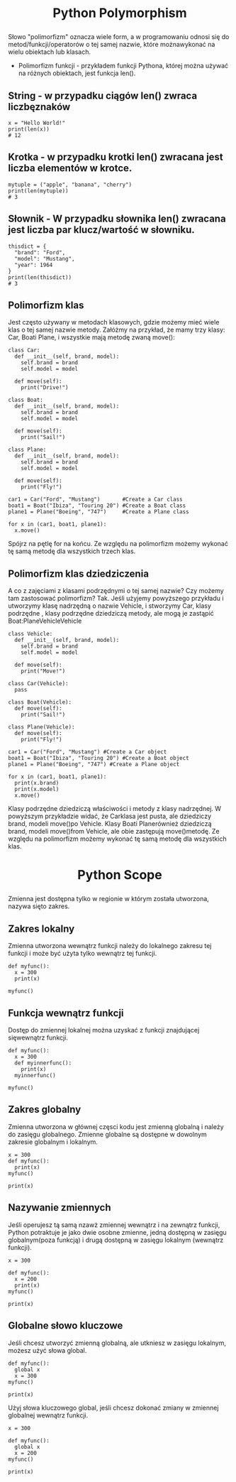 # <p style="text-align: center;">Python Polymorphism </p>

Słowo "polimorfizm" oznacza wiele form, a w programowaniu odnosi się do metod/funkcji/operatorów o tej samej nazwie, które możnawykonać na wielu obiektach lub klasach.

- Polimorfizm funkcji - przykładem funkcji Pythona, której można używać na różnych obiektach, jest funkcja len().

## String - w przypadku ciągów len() zwraca liczbęznaków
```
x = "Hello World!"
print(len(x))
# 12
```

## Krotka - w przypadku krotki len() zwracana jest liczba elementów w krotce.
```
mytuple = ("apple", "banana", "cherry")
print(len(mytuple))
# 3
```

## Słownik - W przypadku słownika len() zwracana jest liczba par klucz/wartość w słowniku.
```
thisdict = {
  "brand": "Ford",
  "model": "Mustang",
  "year": 1964
}
print(len(thisdict))
# 3
```

## Polimorfizm klas
Jest często używany w metodach klasowych, gdzie możemy mieć wiele klas o tej samej nazwie metody. Załóżmy na przykład, że mamy trzy klasy: Car, Boati Plane, i wszystkie mają metodę zwaną move():
```
class Car:
  def __init__(self, brand, model):
    self.brand = brand
    self.model = model

  def move(self):
    print("Drive!")

class Boat:
  def __init__(self, brand, model):
    self.brand = brand
    self.model = model

  def move(self):
    print("Sail!")

class Plane:
  def __init__(self, brand, model):
    self.brand = brand
    self.model = model

  def move(self):
    print("Fly!")

car1 = Car("Ford", "Mustang")       #Create a Car class
boat1 = Boat("Ibiza", "Touring 20") #Create a Boat class
plane1 = Plane("Boeing", "747")     #Create a Plane class

for x in (car1, boat1, plane1):
  x.move()
```

Spójrz na pętlę for na końcu. Ze względu na polimorfizm możemy wykonać tę samą metodę dla wszystkich trzech klas.

## Polimorfizm klas dziedziczenia

A co z zajęciami z klasami podrzędnymi o tej samej nazwie? Czy możemy tam zastosować polimorfizm?
Tak. Jeśli użyjemy powyższego przykładu i utworzymy klasę nadrzędną o nazwie Vehicle, i stworzymy Car, klasy podrzędne , klasy podrzędne dziedziczą metody, ale mogą je zastąpić Boat:PlaneVehicleVehicle
```
class Vehicle:
  def __init__(self, brand, model):
    self.brand = brand
    self.model = model

  def move(self):
    print("Move!")

class Car(Vehicle):
  pass

class Boat(Vehicle):
  def move(self):
    print("Sail!")

class Plane(Vehicle):
  def move(self):
    print("Fly!")

car1 = Car("Ford", "Mustang") #Create a Car object
boat1 = Boat("Ibiza", "Touring 20") #Create a Boat object
plane1 = Plane("Boeing", "747") #Create a Plane object

for x in (car1, boat1, plane1):
  print(x.brand)
  print(x.model)
  x.move()
```

Klasy podrzędne dziedziczą właściwości i metody z klasy nadrzędnej. W powyższym przykładzie widać, że Carklasa jest pusta, ale dziedziczy brand, modeli move()po Vehicle.
Klasy Boati Planerównież dziedziczą brand, modeli move()from Vehicle, ale obie zastępują move()metodę. Ze względu na polimorfizm możemy wykonać tę samą metodę dla wszystkich klas.


# <p style="text-align: center;">Python Scope </p>

Zmienna jest dostępna tylko w regionie w którym została utworzona, nazywa sięto zakres. 

## Zakres lokalny
Zmienna utworzona wewnątrz funkcji należy do lokalnego zakresu tej funkcji i może być użyta tylko wewnątrz tej funkcji.
```
def myfunc():
  x = 300
  print(x)

myfunc()
```
## Funkcja wewnątrz funkcji
Dostęp do zmiennej lokalnej można uzyskać z funkcji znajdującej sięwewnątrz funkcji.
```
def myfunc():
  x = 300
  def myinnerfunc():
    print(x)
  myinnerfunc()

myfunc()
```

## Zakres globalny 
Zmienna utworzona w głównej częsci kodu jest zmienną globalną i należy do zasięgu globalnego. Zmienne globalne są dostępne w dowolnym zakresie globalnym i lokalnym.
```
x = 300
def myfunc():
  print(x)
myfunc()

print(x)
```

## Nazywanie zmiennych
Jeśli operujesz tą samą nzawż zmiennej wewnątrz i na zewnątrz funkcji, Python potraktuje je jako dwie osobne zmienne, jedną dostępną w zasięgu globalnym(poza funkcją) i drugą dostępną w zasięgu lokalnym (wewnątrz funkcji).
```
x = 300

def myfunc():
  x = 200
  print(x)
myfunc()

print(x)
```

## Globalne słowo kluczowe
Jeśli chcesz utworzyć zmienną globalną, ale utkniesz w zasięgu lokalnym, możesz użyć słowa global.
```
def myfunc():
  global x
  x = 300
myfunc()

print(x)
```
Użyj słowa kluczowego global, jeśli chcesz dokonać zmiany w zmiennej globalnej wewnątrz funkcji.
```
x = 300

def myfunc():
  global x
  x = 200
myfunc()

print(x)
```

